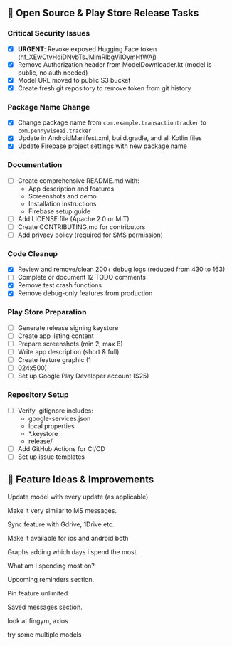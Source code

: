 ## 🚀 Open Source & Play Store Release Tasks

### Critical Security Issues
- [x] **URGENT**: Revoke exposed Hugging Face token (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)
- [x] Remove Authorization header from ModelDownloader.kt (model is public, no auth needed)
- [x] Model URL moved to public S3 bucket
- [X] Create fresh git repository to remove token from git history

### Package Name Change
- [x] Change package name from `com.example.transactiontracker` to `com.pennywiseai.tracker`
- [x] Update in AndroidManifest.xml, build.gradle, and all Kotlin files
- [X] Update Firebase project settings with new package name

### Documentation
- [ ] Create comprehensive README.md with:
  - App description and features
  - Screenshots and demo
  - Installation instructions
  - Firebase setup guide
- [ ] Add LICENSE file (Apache 2.0 or MIT)
- [ ] Create CONTRIBUTING.md for contributors
- [ ] Add privacy policy (required for SMS permission)

### Code Cleanup
- [x] Review and remove/clean 200+ debug logs (reduced from 430 to 163)
- [ ] Complete or document 12 TODO comments
- [x] Remove test crash functions
- [x] Remove debug-only features from production

### Play Store Preparation
- [ ] Generate release signing keystore
- [ ] Create app listing content
- [ ] Prepare screenshots (min 2, max 8)
- [ ] Write app description (short & full)
- [ ] Create feature graphic (1
- [ ] 024x500)
- [ ] Set up Google Play Developer account ($25)

### Repository Setup
- [ ] Verify .gitignore includes:
  - google-services.json
  - local.properties
  - *.keystore
  - release/
- [ ] Add GitHub Actions for CI/CD
- [ ] Set up issue templates

## 📱 Feature Ideas & Improvements

Update model with every update (as applicable)

Make it very similar to MS messages.

Sync feature with Gdrive, 1Drive etc.

Make it available for ios and android both

Graphs adding which days i spend the most.

What am I spending most on?

Upcoming reminders section.

Pin feature unlimited

Saved messages section.

look at fingym, axios

try some multiple models

